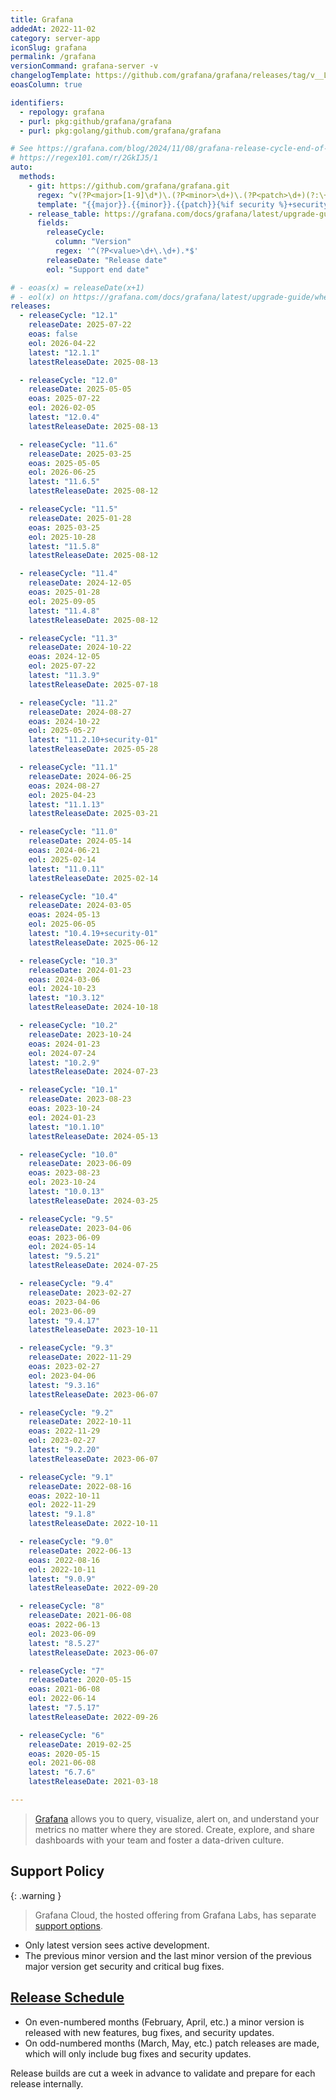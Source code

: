 ```yaml
---
title: Grafana
addedAt: 2022-11-02
category: server-app
iconSlug: grafana
permalink: /grafana
versionCommand: grafana-server -v
changelogTemplate: https://github.com/grafana/grafana/releases/tag/v__LATEST__
eoasColumn: true

identifiers:
  - repology: grafana
  - purl: pkg:github/grafana/grafana
  - purl: pkg:golang/github.com/grafana/grafana

# See https://grafana.com/blog/2024/11/08/grafana-release-cycle-end-of-year-update/#grafana-security-releases-improved-version-naming-convention
# https://regex101.com/r/2GkIJ5/1
auto:
  methods:
    - git: https://github.com/grafana/grafana.git
      regex: ^v(?P<major>[1-9]\d*)\.(?P<minor>\d+)\.(?P<patch>\d+)(?:\+security-(?P<security>\d+))?$
      template: "{{major}}.{{minor}}.{{patch}}{%if security %}+security-{{security}}{%endif%}"
    - release_table: https://grafana.com/docs/grafana/latest/upgrade-guide/when-to-upgrade/
      fields:
        releaseCycle:
          column: "Version"
          regex: '^(?P<value>\d+\.\d+).*$'
        releaseDate: "Release date"
        eol: "Support end date"

# - eoas(x) = releaseDate(x+1)
# - eol(x) on https://grafana.com/docs/grafana/latest/upgrade-guide/when-to-upgrade/#what-to-know-about-version-support
releases:
  - releaseCycle: "12.1"
    releaseDate: 2025-07-22
    eoas: false
    eol: 2026-04-22
    latest: "12.1.1"
    latestReleaseDate: 2025-08-13

  - releaseCycle: "12.0"
    releaseDate: 2025-05-05
    eoas: 2025-07-22
    eol: 2026-02-05
    latest: "12.0.4"
    latestReleaseDate: 2025-08-13

  - releaseCycle: "11.6"
    releaseDate: 2025-03-25
    eoas: 2025-05-05
    eol: 2026-06-25
    latest: "11.6.5"
    latestReleaseDate: 2025-08-12

  - releaseCycle: "11.5"
    releaseDate: 2025-01-28
    eoas: 2025-03-25
    eol: 2025-10-28
    latest: "11.5.8"
    latestReleaseDate: 2025-08-12

  - releaseCycle: "11.4"
    releaseDate: 2024-12-05
    eoas: 2025-01-28
    eol: 2025-09-05
    latest: "11.4.8"
    latestReleaseDate: 2025-08-12

  - releaseCycle: "11.3"
    releaseDate: 2024-10-22
    eoas: 2024-12-05
    eol: 2025-07-22
    latest: "11.3.9"
    latestReleaseDate: 2025-07-18

  - releaseCycle: "11.2"
    releaseDate: 2024-08-27
    eoas: 2024-10-22
    eol: 2025-05-27
    latest: "11.2.10+security-01"
    latestReleaseDate: 2025-05-28

  - releaseCycle: "11.1"
    releaseDate: 2024-06-25
    eoas: 2024-08-27
    eol: 2025-04-23
    latest: "11.1.13"
    latestReleaseDate: 2025-03-21

  - releaseCycle: "11.0"
    releaseDate: 2024-05-14
    eoas: 2024-06-21
    eol: 2025-02-14
    latest: "11.0.11"
    latestReleaseDate: 2025-02-14

  - releaseCycle: "10.4"
    releaseDate: 2024-03-05
    eoas: 2024-05-13
    eol: 2025-06-05
    latest: "10.4.19+security-01"
    latestReleaseDate: 2025-06-12

  - releaseCycle: "10.3"
    releaseDate: 2024-01-23
    eoas: 2024-03-06
    eol: 2024-10-23
    latest: "10.3.12"
    latestReleaseDate: 2024-10-18

  - releaseCycle: "10.2"
    releaseDate: 2023-10-24
    eoas: 2024-01-23
    eol: 2024-07-24
    latest: "10.2.9"
    latestReleaseDate: 2024-07-23

  - releaseCycle: "10.1"
    releaseDate: 2023-08-23
    eoas: 2023-10-24
    eol: 2024-01-23
    latest: "10.1.10"
    latestReleaseDate: 2024-05-13

  - releaseCycle: "10.0"
    releaseDate: 2023-06-09
    eoas: 2023-08-23
    eol: 2023-10-24
    latest: "10.0.13"
    latestReleaseDate: 2024-03-25

  - releaseCycle: "9.5"
    releaseDate: 2023-04-06
    eoas: 2023-06-09
    eol: 2024-05-14
    latest: "9.5.21"
    latestReleaseDate: 2024-07-25

  - releaseCycle: "9.4"
    releaseDate: 2023-02-27
    eoas: 2023-04-06
    eol: 2023-06-09
    latest: "9.4.17"
    latestReleaseDate: 2023-10-11

  - releaseCycle: "9.3"
    releaseDate: 2022-11-29
    eoas: 2023-02-27
    eol: 2023-04-06
    latest: "9.3.16"
    latestReleaseDate: 2023-06-07

  - releaseCycle: "9.2"
    releaseDate: 2022-10-11
    eoas: 2022-11-29
    eol: 2023-02-27
    latest: "9.2.20"
    latestReleaseDate: 2023-06-07

  - releaseCycle: "9.1"
    releaseDate: 2022-08-16
    eoas: 2022-10-11
    eol: 2022-11-29
    latest: "9.1.8"
    latestReleaseDate: 2022-10-11

  - releaseCycle: "9.0"
    releaseDate: 2022-06-13
    eoas: 2022-08-16
    eol: 2022-10-11
    latest: "9.0.9"
    latestReleaseDate: 2022-09-20

  - releaseCycle: "8"
    releaseDate: 2021-06-08
    eoas: 2022-06-13
    eol: 2023-06-09
    latest: "8.5.27"
    latestReleaseDate: 2023-06-07

  - releaseCycle: "7"
    releaseDate: 2020-05-15
    eoas: 2021-06-08
    eol: 2022-06-14
    latest: "7.5.17"
    latestReleaseDate: 2022-09-26

  - releaseCycle: "6"
    releaseDate: 2019-02-25
    eoas: 2020-05-15
    eol: 2021-06-08
    latest: "6.7.6"
    latestReleaseDate: 2021-03-18

---
```


> [Grafana](https://grafana.com/grafana/) allows you to query, visualize, alert on, and understand
> your metrics no matter where they are stored. Create, explore, and share dashboards with your team
> and foster a data-driven culture.

## Support Policy

{: .warning }

> Grafana Cloud, the hosted offering from Grafana Labs, has separate [support options](https://grafana.com/docs/grafana-cloud/account-management/support/).

- Only latest version sees active development.
- The previous minor version and the last minor version of the previous major version get security
  and critical bug fixes.

## [Release Schedule](https://grafana.com/blog/2022/12/13/grafana-releases-new-2023-release-schedule/)

- On even-numbered months (February, April, etc.) a minor version is released with new
  features, bug fixes, and security updates.
- On odd-numbered months (March, May, etc.) patch releases are made, which will only include bug
  fixes and security updates.

Release builds are cut a week in advance to validate and prepare for each release internally.
